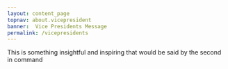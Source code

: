 ```yaml
---
layout: content_page
topnav: about.vicepresident
banner:  Vice Presidents Message
permalink: /vicepresidents
---
```


This is something insightful and inspiring that would be said by the second in command
